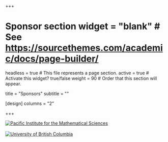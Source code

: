 +++
# Sponsor section widget = "blank"  # See https://sourcethemes.com/academic/docs/page-builder/
headless = true  # This file represents a page section.
active = true  # Activate this widget? true/false
weight = 90  # Order that this section will appear.

title = "Sponsors"
subtitle = ""

[design]
columns = "2"

+++
<div class="row">
<div class="col-lg-5 sponsor">
    <a href="https://www.pims.math.ca" target="_blank"><img src="img/pims-logo.png" alt="Pacific Institute for the Mathematical Sciences" /></a>
</div>
<div class="col-lg-2">&nbsp;</div>
<div class="col-lg-5 sponsor">
    <a href="https://ubc.ca" target="_blank"><img src="img/UBC-logo-2018-crest-blue-rgb72.png" alt="University of British Columbia" /></a>
</div>
</div>
